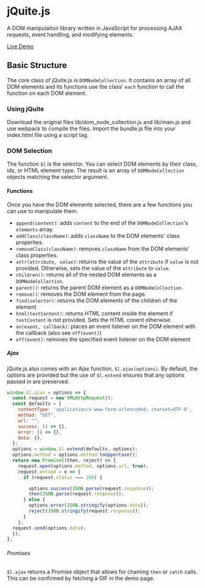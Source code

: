 # jQuite.js

A DOM manipulation library written in JavaScript for processing AJAX requests, event handling, and modifying elements.

[Live Demo](https://lucianstroie.github.io/jQuite/)

## Basic Structure

The core class of jQuite.js is `DOMNodeCollection`. It contains an array of all DOM elements and its functions use the class' `each` function to call the function on each DOM element.

### Using jQuite

Download the original files lib/dom_node_collection.js and lib/main.js and use webpack to compile the files. Import the bundle.js file into your index.html file using a script tag.

### DOM Selection

The function `$l` is the selector. You can select DOM elements by their class, ids, or HTML element type. The result is an array of `DOMNodeCollection` objects matching the selector argument.

#### Functions

Once you have the DOM elements selected, there are a few functions you can use to manipulate them.

- `append(content)`: adds `content` to the end of the `DOMNodeCollection`'s `elements` array.
- `addClass(className)`: adds `className` to the DOM elements' class properties.
- `removeClass(className)`: removes `className` from the DOM elements' class properties.
- `attr(attribute, value)`: returns the value of the `attribute` if `value` is not provided. Otherwise, sets the value of the `attribute` to `value`.
- `children()`: returns all of the nested DOM elements as a `DOMNodeCollection`.
- `parent()`: returns the parent DOM element as a `DOMNodeCollection`.
- `remove()`: removes the DOM element from the page.
- `find(selector)`: returns the DOM elements of the children of the element
- `html(textContent)`: returns HTML content inside the element if `textContent` is not provided. Sets the HTML conent otherwise.
- `on(event, callback)`: places an event listener on the DOM element with the callback (also see `off(event)`)
- `off(event)`: removes the specified event listener on the DOM element

##### Ajax

jQuite.js also comes with an Ajax function, `$l.ajax(options)`. By default, the options are provided but the use of `$l.extend` ensures that any options passed in are preserved.

```javascript
window.$l.ajax = options => {
  const request = new XMLHttpRequest();
  const defaults = {
    contentType: 'application/x-www-form-urlencoded; charset=UTF-8',
    method: "GET",
    url: "",
    success: () => {},
    error: () => {},
    data: {},
  };
  options = window.$l.extend(defaults, options);
  options.method = options.method.toUpperCase();
  return new Promise((then, reject) => {
    request.open(options.method, options.url, true);
    request.onload = e => {
      if (request.status === 200) {

        options.success(JSON.parse(request.response));
        then(JSON.parse(request.response));
      } else {
        options.error(JSON.stringify(options.data));
        reject(JSON.stringify(request.response));
      }
    };
  request.send(options.data);
  });
};
```

###### Promises

`$l.ajax` returns a Promise object that allows for chaining `then` or `catch` calls. This can be confirmed by fetching a GIF in the demo page.
